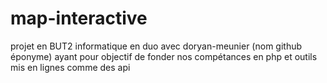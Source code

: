 # map-interactive

projet en BUT2 informatique en duo avec doryan-meunier (nom github éponyme) ayant pour objectif de fonder nos compétances en php et outils mis en lignes comme des api 
